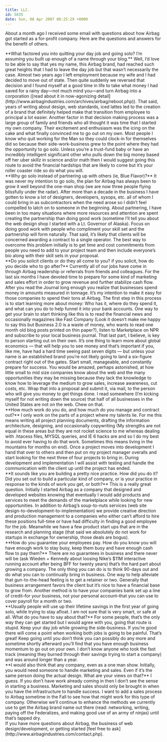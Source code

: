 ```yaml
---
title: LLC.
id: 5835
date: Sun, 08 Apr 2007 08:25:29 +0000
---
```


About a month ago I received some email with questions about how Airbag got started as a for-profit company. Here are the questions and answers for the benefit of others.

<div class="quote">**What factored you into quitting your day job and going solo? I’m assuming you built up enough of a name through your blog.**  
 Well, I’d love to be able to say that yes my name, this Airbag brand, had reached such great heights that I had to leave the day job but that wasn’t necessarily the case.  
 Almost two years ago I left employment because my wife and I had decided to move out of state. Then quite suddenly we reversed that decision and I found myself at a good time in life to take what money I had saved for a rainy day—not much mind you—and turn Airbag into a corporation ([read about it in now-agonizing detail](http://www.airbagindustries.com/archives/airbag/reboot.php)). That said, years of writing about design, web standards, iced lattes led to the creation of a brand that definitely helped make that transition from employee to principal a lot easier.  
 Another factor in that decision making process was a large group of family and friends who all thought it was time that I started my own company. Their excitement and enthusiasm was the icing on the cake and what finally convinced me to go out on my own.  
 Most people I know who quit working for the Man so they could clock-in for themselves did so because their side-work-business grew to the point where they had the opportunity to go solo. Unless you’re a trust-fund baby or have an incredibly intelligent significant other who pulls down the big money based off her uber skillz in science and/or math then I would suggest going this route to avoid the financial hardships that are likely to come but it’s your roller coaster ride so do what you will.</div><div class="quote">**Why go solo instead of partnering up with others (ie, Blue Flavor)?**  
 It was never my intention to go solo, the plan for Airbag has always been to grow it well beyond the one-man shop (we are now three people flying blissfully under the radar). After more than a decade in the business I have gotten to know a lot of designers, developers, sysops, etc. all of whom I could bring in as subcontractors when the need arose so I didn’t feel compelled to latch on to someone in the beginning.  
 About partnering, I have been in too many situations where more resources and attention are spent creating the partnership than doing good work (sometime I’ll tell you about the web design shop I started with a Lt. Governor of Alaska). Focus on doing good work with people who compliment your skill set and the partnership will form naturally.  
 That said, it’s likely that clients will be concerned awarding a contract to a single operator. The best way to overcome this problem initially is to get time and cost commitments from people you need to add to your project team and then include everyone’s bio along with their skill sets in your proposal.</div><div class="quote">**Do you solicit clients or do they all come to you? if you solicit, how do you decide who to go after?**  
 Currently all of our jobs have come in through Airbag readership or referrals from friends and colleagues. For the last six months I have devoted time to prepare for some kind of marketing and sales effort in order to grow revenue and further stabilize cash flow. After you read the Journal long enough you realize that businesses spend money in amounts measured in tonnage. It’s my intention to make it easy for those companies to spend their tons at Airbag.  
 The first step in this process is to start learning more about money: Who has it, where do they spend it, and what can you do to help funnel it into your bank accounts.  
 One way to get your brain to start thinking like this is to read the financial news and occasionally magazines like Fast Company (Look it doesn’t make me happy to say this but Business 2.0 is a waste of money, who wants to read one month old blog posts printed on thin paper?), listen to Marketplace on NPR and subscribe to your local business journal.  
 That last part, I believe, is key to person starting out on their own. It’s one thing to learn more about global economics — that will help you to see money and that’s important if you, like me, have had a hard time seeing past seven digits — but unless your name is an established brand you’re not likely going to land a six-figure contract right out of the gates. Start small, manageable, and constantly prepare for success.  
 You would be amazed, perhaps astonished, at how little small to mid size companies know about the web and the many opportunities they may be missing because they lack the knowledge to know how to leverage the medium to grow sales, increase awareness, cut costs, etc. Wrap that into a proposal and submit it, via mail, to the person who will give you money to get things done.  
 I read somewhere (I’m kicking myself for not writing down the source) that half of all businesses in the United States are not on the web. Chew on that.</div><div class="quote">**How much work do you do, and how much do you manage and contract out?**  
 I only work on the parts of a project where my talents lie. For me this means writing all project planning documents, drafting the information architecture, designing, and occasionally copywriting (My strengths are not equal in these areas but they are not rocket science to me whereas dealing with .htacess files, MYSQL queries, and IE 6 hacks are and so I do my best to avoid ever having to do that work. Sometimes this means living in the mountains for months on end).  
 Once a project moves into development I hand that over to others and then put on my project manager overalls and start looking for the next three of four projects to bring in. During development and implementation I will assist with testing and handle the communication with the client up until the project has ended.</div><div class="quote">**It sounds like you are building a pretty nice practice. How did you do it? Did you set out to build a particular kind of company, or is your practice in response to the kinds of work you get, or both?**  
 This is a really great question. Initially I started Airbag as a company that designed and developed websites knowing that eventually I would add products and services to meet the demands of the marketplace while looking for new opportunities. In addition to Airbag’s soup-to-nuts services (web site design-to-development-to-implementation) we provide creative direction and production management to a companies who either can’t afford to hire these positions full-time or have had difficulty in finding a good employee for the job. Meanwhile we have a few product start ups that are in the research and planning stage (that said we absolutely do not work for startups in exchange for ownership, those deals are bogus).</div><div class="quote">**How do you guarantee your employees pay. How do you know you will have enough work to stay busy, keep them busy and have enough cash flow to pay them?**  
 There are no guarantees in business and there never will be (ask Wieden + Kennedy about loosing Nike’s $11M interactive running account after being BFF for twenty years) that’s the hard part about growing a company. The only thing you can do is to think 90-days out and do what you can to continually bring in business.  
 One way to help alleviate that gun-to-the-head feeling is to get a retainer or two. Generally that business arrangement favors the client but it’s nice to have a financial base to grow from. Another method is to have your companies bank set up a line of credit–for your business, not your personal account–that you can use to cover payroll for a month or two.</div><div class="quote">**Usually people will use up their lifetime savings in the first year of going solo, while trying to stay afloat. I am not sure that is very smart, or safe at all. What do you have to say about that?**  
 For some people, that’s the only way they can get started but I would agree with you, going that route is stupid. Keep your day job while growing the side-business. If you’re good there will come a point when working both jobs is going to be painful. That’s great! Keep going until you don’t think you can possibly do any more and sometime shortly afterward you’ll find that you have enough business momentum to go out on your own.  
 I don’t know anyone who took the fast track (meaning they burned through their savings trying to start a company) and was around longer than a year.</div><div class="quote">**I would also think that any company, even as a one man show. Initially, you would need someone to handle marketing and sales. Even if it’s the same person doing the actual design. What are your views on that?**  
 I guess. If you don’t have work already coming in then I don’t see the sense in starting a business. Marketing and sales should only be brought in when you have the infrastructure to handle success. I want to add a sales process to Airbag sometime in the Fall to see how that might work for this type of company. Otherwise we’ll continue to enhance the methods we currently use to get the Airbag brand name out there (read: networking, writing, paying off the Federalizes, and making good use of an army of ninjas) until that’s tapped dry.</div>If you have more questions about Airbag, the business of web design/development, or getting started [feel free to ask](http://www.airbagindustries.com/contact.php).


